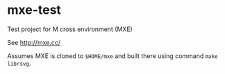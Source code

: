 # mxe-test
Test project for M cross environment (MXE)

See http://mxe.cc/

Assumes MXE is cloned to `$HOME/mxe` and built there using command `make librsvg`.
